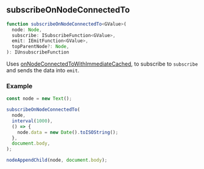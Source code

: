 ## subscribeOnNodeConnectedTo

```ts
function subscribeOnNodeConnectedTo<GValue>(
  node: Node,
  subscribe: ISubscribeFunction<GValue>,
  emit: IEmitFunction<GValue>,
  topParentNode?: Node,
): IUnsubscribeFunction
```

Uses [onNodeConnectedToWithImmediateCached](../../light-dom/node/state/on-node-connected-to/on-node-connected-to.md), to
subscribe to `subscribe` and sends the data into `emit`.

### Example

```ts
const node = new Text();

subscribeOnNodeConnectedTo(
  node,
  interval(1000),
  () => {
    node.data = new Date().toISOString();
  },
  document.body,
);

nodeAppendChild(node, document.body);
```
